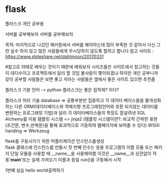 # flask
플라스크 개인 공부용


서버를 공부해보자 서버를 공부해보자

목적: 마지막으로 나갔던 해커톤에서 서버를 해야하는데 많이 부족한 것 같아서 다신 그런 실수 하지 않고 많은 사람들에게 무시당하지 않도록 할려고 합니다
참고 사이트 :
https://www.slideshare.net/dahlmoon/20170331

#참고로 야매로 배우는 것이기 때문에 배워보자 시리즈들은 사이트에서 참고하는 것들이 대다수이고 프로젝트에서 달리 할 것임 볼사람이 몇이되겠냐 하지만 개인
공부니까 같이 공부할 사람들은 보면 좋고 저아는 사람들은 옆에서 좋은 사이트 있으면 추천좀

플라스크 기본 언어 -> python 
플라스크는 좋은 접착제? 이다?

플라스크 처리 기술
database => 공통부분만 집중하고 각 데이터 베이스들을 몰개성화하는 다른 ORM(데이터베이스와 객체지향 프로그래밍언어와 호환 되지않는 데이터를 변환하는
프로그래밍 기법)과 달리 각 데이터베이스들의 특징도 잘살려낸 SQL Alchemy를 이용
탬플릿 시스템 => jinja2 (템플릿 시스템이란?: 비교적 간략한 표현 (조건문, 변수,반복문)을 통해 효과적으로 가동하여 웹페이지에 보여줄 수 있다)
WSGI handing => Werkzeug

flask를 구동시키기 위한 어플리케이션 인스턴스를생성 \
flask 클래스에 인스턴스를 만들시
첫 번째 인수는 응용 프로그램의 이름
모듈 또는 패키지 단일 모듈을 사용할 때 __name__을 사용해야함
이것은 __name__과 상관없이 작동'__main__'또는 실제 가져오기 이름과 동일
run()을 구동해서 시작

1번째 실습 hello world출력하기
